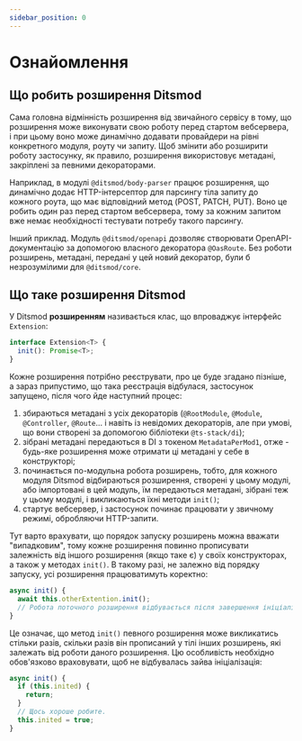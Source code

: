 ```yaml
---
sidebar_position: 0
---
```


# Ознайомлення

## Що робить розширення Ditsmod

Сама головна відмінність розширення від звичайного сервісу в тому, що розширення може виконувати свою роботу перед стартом вебсервера, і при цьому воно може динамічно додавати провайдери на рівні конкретного модуля, роуту чи запиту. Щоб змінити або розширити роботу застосунку, як правило, розширення використовує метадані, закріплені за певними декораторами.

Наприклад, в модулі `@ditsmod/body-parser` працює розширення, що динамічно додає HTTP-інтерсептор для парсингу тіла запиту до кожного роута, що має відповідний метод (POST, PATCH, PUT). Воно це робить один раз перед стартом вебсервера, тому за кожним запитом вже немає необхідності тестувати потребу такого парсингу.

Інший приклад. Модуль `@ditsmod/openapi` дозволяє створювати OpenAPI-документацію за допомогою власного декоратора `@OasRoute`. Без роботи розширень, метадані, передані у цей новий декоратор, були б незрозумілими для `@ditsmod/core`.

## Що таке розширення Ditsmod

У Ditsmod **розширенням** називається клас, що впроваджує інтерфейс `Extension`:

```ts
interface Extension<T> {
  init(): Promise<T>;
}
```

Кожне розширення потрібно реєструвати, про це буде згадано пізніше, а зараз припустимо, що така реєстрація відбулася, застосунок запущено, після чого йде наступний процес:

1. збираються метадані з усіх декораторів (`@RootModule`, `@Module`, `@Controller`, `@Route`... і навіть із невідомих декораторів, але при умові, що вони створені за допомогою бібліотеки `@ts-stack/di`);
2. зібрані метадані передаються в DI з токеном `MetadataPerMod1`, отже - будь-яке розширення може отримати ці метадані у себе в конструкторі;
3. починається по-модульна робота розширень, тобто, для кожного модуля Ditsmod відбираються  розширення, створені у цьому модулі, або імпортовані в цей модуль, їм передаються метадані,  зібрані теж у цьому модулі, і викликаються їхні методи `init()`;
4. стартує вебсервер, і застосунок починає працювати у звичному режимі, обробляючи HTTP-запити.

Тут варто врахувати, що порядок запуску розширень можна вважати "випадковим", тому кожне розширення повинно прописувати залежність від іншого розширення (якщо таке є) у своїх конструкторах, а також у методах `init()`. В такому разі, не залежно від порядку запуску, усі розширення працюватимуть коректно:

```ts
async init() {
  await this.otherExtention.init();
  // Робота поточного розширення відбувається після завершення ініціалізації іншого розширення.
}
```

Це означає, що метод `init()` певного розширення може викликатись стільки разів, скільки разів він прописаний у тілі інших розширень, які залежать від роботи даного розширення. Цю особливість необхідно обов'язково враховувати, щоб не відбувалась зайва ініціалізація:

```ts
async init() {
  if (this.inited) {
    return;
  }
  // Щось хороше робите.
  this.inited = true;
}
```
